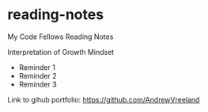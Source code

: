 # reading-notes
My Code Fellows Reading Notes

Interpretation of Growth Mindset 

- Reminder 1
- Reminder 2
- Reminder 3

Link to gihub portfolio: https://github.com/AndrewVreeland
